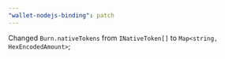 ```yaml
---
"wallet-nodejs-binding": patch
---
```


Changed `Burn.nativeTokens` from `INativeToken[]` to `Map<string, HexEncodedAmount>`;